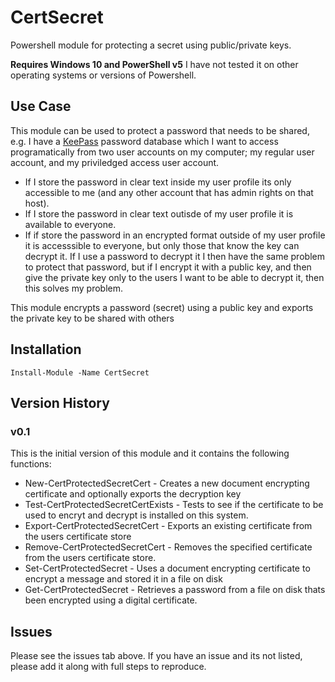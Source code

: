 # CertSecret

Powershell module for protecting a secret using public/private keys.

**Requires Windows 10 and PowerShell v5** I have not tested it on other operating systems or versions of Powershell.

## Use Case
This module can be used to protect a password that needs to be shared, e.g. I have a [KeePass](https://keepass.info/) password database which I want to access programatically from two user accounts on my computer; my regular user account, and my priviledged access user account.

* If I store the password in clear text inside my user profile its only accessible to me (and any other account that has admin rights on that host).
* If I store the password in clear text outisde of my user profile it is available to everyone.
* If if store the password in an encrypted format outside of my user profile it is accesssible to everyone, but only those that know the key can decrypt it. If I use a password to decrypt it I then have the same problem to protect that password, but if I encrypt it with a public key, and then give the private key only to the users I want to be able to decrypt it, then this solves my problem.

This module encrypts a password (secret) using a public key and exports the private key to be shared with others

## Installation
`Install-Module -Name CertSecret`

## Version History
### v0.1
This is the initial version of this module and it contains the following functions:

* New-CertProtectedSecretCert - Creates a new document encrypting certificate and optionally exports the decryption key
* Test-CertProtectedSecretCertExists - Tests to see if the certificate to be used to encryt and decrypt is installed on this system.
* Export-CertProtectedSecretCert - Exports an existing certificate from the users certificate store
* Remove-CertProtectedSecretCert - Removes the specified certificate from the users certificate store.
* Set-CertProtectedSecret - Uses a document encrypting certificate to encrypt a message and stored it in a file on disk
* Get-CertProtectedSecret - Retrieves a password from a file on disk thats been encrypted using a digital certificate.


## Issues

Please see the issues tab above. If you have an issue and its not listed, please add it along with full steps to reproduce.